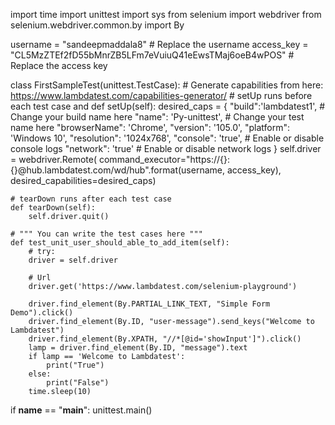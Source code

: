 import time
import unittest
import sys
from selenium import webdriver
from selenium.webdriver.common.by import By

username = "sandeepmaddala8"  # Replace the username
access_key = "CL5MzZTEf2fD55bMnrZB5LFm7eVuiuQ41eEwsTMaj6oeB4wPOS"  # Replace the access key

class FirstSampleTest(unittest.TestCase):
    # Generate capabilities from here: https://www.lambdatest.com/capabilities-generator/
    # setUp runs before each test case and
    def setUp(self):
        desired_caps = {
            "build":'lambdatest1',  # Change your build name here
            "name": 'Py-unittest',  # Change your test name here
            "browserName": 'Chrome',
            "version": '105.0',
            "platform": 'Windows 10',
            "resolution": '1024x768',
            "console": 'true',  # Enable or disable console logs
            "network": 'true'  # Enable or disable network logs
        }
        self.driver = webdriver.Remote(
            command_executor="https://{}:{}@hub.lambdatest.com/wd/hub".format(username, access_key),
            desired_capabilities=desired_caps)

    # tearDown runs after each test case
    def tearDown(self):
        self.driver.quit()

    # """ You can write the test cases here """
    def test_unit_user_should_able_to_add_item(self):
        # try:
        driver = self.driver

        # Url
        driver.get('https://www.lambdatest.com/selenium-playground')

        driver.find_element(By.PARTIAL_LINK_TEXT, "Simple Form Demo").click()
        driver.find_element(By.ID, "user-message").send_keys("Welcome to Lambdatest")
        driver.find_element(By.XPATH, "//*[@id='showInput']").click()
        lamp = driver.find_element(By.ID, "message").text
        if lamp == 'Welcome to Lambdatest':
            print("True")
        else:
            print("False")
        time.sleep(10)


if __name__ == "__main__":
    unittest.main()
